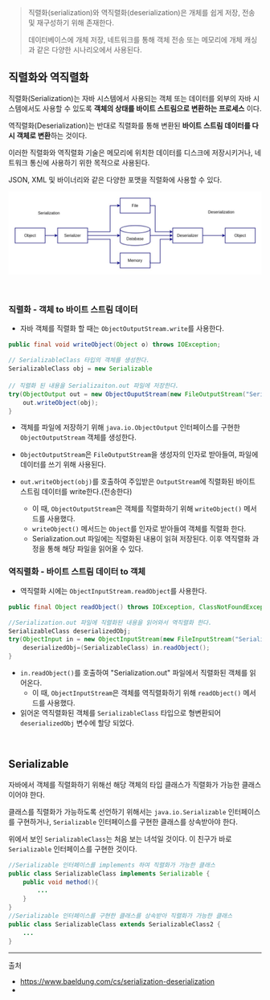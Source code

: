 
> 직렬화(serialization)와 역직렬화(deserialization)은 개체를 쉽게 저장, 전송 및 재구성하기 위해 존재한다.
> 
> 데이터베이스에 개체 저장, 네트워크를 통해 객체 전송 또는 메모리에 개체 캐싱과 같은 다양한 시나리오에서 사용된다.



## 직렬화와 역직렬화

직렬화(Serialization)는 자바 시스템에서 사용되는 객체 또는 데이터를 외부의 자바 시스템에서도 사용할 수 있도록
 **객체의 상태를 바이트 스트림으로 변환하는 프로세스**  이다.

역직렬화(Deserialization)는 반대로 직렬화를 통해 변환된 **바이트 스트림 데이터를 다시 객체로 변환**하는 것이다.

이러한 직렬화와 역직렬화 기술은 메모리에 위치한 데이터를 디스크에 저장시키거나, 네트워크 통신에 사용하기 위한 목적으로 사용된다.

JSON, XML 및 바이너리와 같은 다양한 포맷을 직렬화에 사용할 수 있다.

![img_1.png](img_1.png)


<br>


### 직렬화 - 객체 to 바이트 스트림 데이터

- 자바 객체를 직렬화 할 때는 `ObjectOutputStream.write`를 사용한다.

```java
public final void writeObject(Object o) throws IOException;
```

```java
// SerializableClass 타입의 객체를 생성한다.
SerializableClass obj = new Serializable

// 직렬화 된 내용을 Serializaiton.out 파일에 저장한다.        
try(ObjectOutput out = new ObjectOuputStream(new FileOutputStream("Serialization.out"))){
    out.writeObject(obj);
}

```

- 객체를 파일에 저장하기 위해 `java.io.ObjectOutput` 인터페이스를 구현한 `ObjectOutputStream` 객체를 생성한다.

- `ObjectOutputStream`은 `FileOutputStream`을 생성자의 인자로 받아들여, 파일에 데이터를 쓰기 위해 사용된다.

- `out.writeObject(obj)`를 호출하여 주입받은 `OutputStream`에 직렬화된 바이트 스트림 데이터를 write한다.(전송한다)
  - 이 때, `ObjectOutputStream`은 객체를 직렬화하기 위해 `writeObject()` 메서드를 사용했다.
  - `writeObject()` 메서드는 `Object`를 인자로 받아들여 객체를 직렬화 한다.
  - Serialization.out 파일에는 직렬화된 내용이 읽혀 저장된다. 이후 역직렬화 과정을 통해 해당 파일을 읽어올 수 있다.


### 역직렬화 - 바이트 스트림 데이터 to 객체

- 역직렬화 시에는 `ObjectInputStream.readObject`를 사용한다.

```java
public final Object readObject() throws IOException, ClassNotFoundException;
```

```java
//Serialization.out 파일에 직렬화된 내용을 읽어와서 역직렬화 한다.
SerializableClass deserializedObj;
try(ObjectInput in = new ObjectInputStream(new FileInputStream("Serialization.out"))){
    deserializedObj=(SerializableClass) in.readObject();
}
```

- `in.readObject()`를 호출하여 "Serialization.out" 파일에서 직렬화된 객체를 읽어온다.
  - 이 때, `ObjectInputStream`은 객체를 역직렬화하기 위해 `readObject()` 메서드를 사용했다.
- 읽어온 역직렬화된 객체를 `SerializableClass` 타입으로 형변환되어 `deserializedObj` 변수에 할당 되었다.



<br>

## Serializable

자바에서 객체를 직렬화하기 위해선 해당 객체의 타입 클래스가 직렬화가 가능한 클래스이어야 한다.

클래스를 직렬화가 가능하도록 선언하기 위해서는 `java.io.Serializable` 인터페이스를 구현하거나,
`Serializable` 인터페이스를 구현한 클래스를 상속받아야 한다.

위에서 보인 `SerializableClass`는 처음 보는 녀석일 것이다. 이 친구가 바로 `Serializable` 인터페이스를 구현한 것이다.

```java
//Serializable 인터페이스를 implements 하여 직렬화가 가능한 클래스
public class SerializableClass implements Serializable {
    public void method(){
        ...
    }
}
//Serializable 인터페이스를 구현한 클래스를 상속받아 직렬화가 가능한 클래스
public class SerializableClass extends SerializableClass2 {
    ...
}
```


----
출처
- https://www.baeldung.com/cs/serialization-deserialization
- 